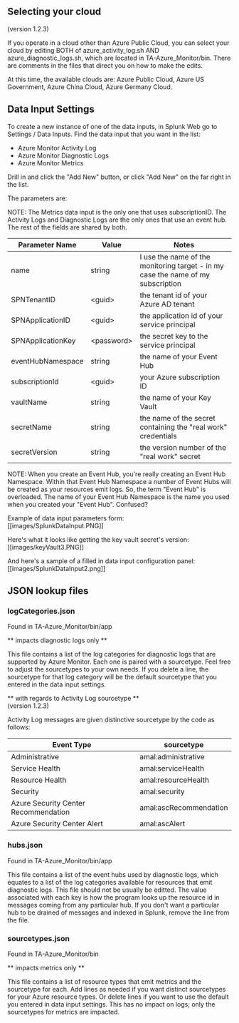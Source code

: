 ## Selecting your cloud
(version 1.2.3)  

If you operate in a cloud other than Azure Public Cloud, you can select your cloud by editing BOTH of azure_activity_log.sh AND azure_diagnostic_logs.sh, which are located in TA-Azure_Monitor/bin. There are comments in the files that direct you on how to make the edits.

At this time, the available clouds are: Azure Public Cloud, Azure US Government, Azure China Cloud, Azure Germany Cloud.

## Data Input Settings
To create a new instance of one of the data inputs, in Splunk Web go to Settings / Data Inputs. Find the data input that you want in the list:
* Azure Monitor Activity Log
* Azure Monitor Diagnostic Logs
* Azure Monitor Metrics

Drill in and click the "Add New" button, or click "Add New" on the far right in the list.  

The parameters are:  

NOTE: The Metrics data input is the only one that uses subscriptionID. The Activity Logs and Diagnostic Logs are the only ones that use an event hub. The rest of the fields are shared by both. 

| Parameter Name | Value | Notes |
|----------------|-------|-------|
| name | string | I use the name of the monitoring target - in my case the name of my subscription |
| SPNTenantID | \<guid\> | the tenant id of your Azure AD tenant |
| SPNApplicationID | \<guid\> | the application id of your service principal |
| SPNApplicationKey | \<password\> | the secret key to the service principal |
| eventHubNamespace | string | the name of your Event Hub |
| subscriptionId | \<guid\> | your Azure subscription ID |
| vaultName | string | the name of your Key Vault |
| secretName | string | the name of the secret containing the "real work" credentials |
| secretVersion | string | the version number of the "real work" secret |

NOTE: When you create an Event Hub, you're really creating an Event Hub Namespace. Within that Event Hub Namespace a number of Event Hubs will be created as your resources emit logs. So, the term "Event Hub" is overloaded. The name of your Event Hub Namespace is the name you used when you created your "Event Hub". Confused?

Example of data input parameters form:  
[[images/SplunkDataInput.PNG]]

Here's what it looks like getting the key vault secret's version:  
[[images/keyVault3.PNG]]

And here's a sample of a filled in data input configuration panel:  
[[images/SplunkDataInput2.png]]

## JSON lookup files

### logCategories.json
Found in TA-Azure_Monitor/bin/app  

** impacts diagnostic logs only **  

This file contains a list of the log categories for diagnostic logs that are supported by Azure Monitor. Each one is paired with a sourcetype. Feel free to adjust the sourcetypes to your own needs. If you delete a line, the sourcetype for that log category will be the default sourcetype that you entered in the data input settings.  

** with regards to Activity Log sourcetype **  
(version 1.2.3)  

Activity Log messages are given distinctive sourcetype by the code as follows:  
  
| Event Type | sourcetype |
|------------|------------|
| Administrative | amal:administrative |  
| Service Health | amal:serviceHealth|
| Resource Health | amal:resourceHealth |
| Security | amal:security |
| Azure Security Center Recommendation | amal:ascRecommendation |
| Azure Security Center Alert | amal:ascAlert |

### hubs.json
Found in TA-Azure_Monitor/bin/app

This file contains a list of the event hubs used by diagnostic logs, which equates to a list of the log categories available for resources that emit diagnostic logs. This file should not be usually be editted. The value associated with each key is how the program looks up the resource id in messages coming from any particular hub. If you don't want a particular hub to be drained of messages and indexed in Splunk, remove the line from the file.

### sourcetypes.json
Found in TA-Azure_Monitor/bin

** impacts metrics only **  

This file contains a list of resource types that emit metrics and the sourcetype for each. Add lines as needed if you want distinct sourcetypes for your Azure resource types. Or delete lines if you want to use the default you entered in data input settings. This has no impact on logs; only the sourcetypes for metrics are impacted.
